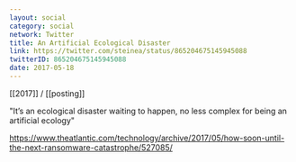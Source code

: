 ```yaml
---
layout: social
category: social
network: Twitter
title: An Artificial Ecological Disaster
link: https://twitter.com/steinea/status/865204675145945088
twitterID: 865204675145945088
date: 2017-05-18
---
```


[[2017]] / [[posting]]

"It’s an ecological disaster waiting to happen, no less complex for being an artificial ecology"

<https://www.theatlantic.com/technology/archive/2017/05/how-soon-until-the-next-ransomware-catastrophe/527085/>
